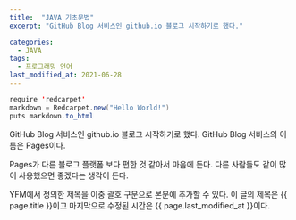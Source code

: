 ```yaml
---
title:  "JAVA 기초문법"
excerpt: "GitHub Blog 서비스인 github.io 블로그 시작하기로 했다."

categories:
  - JAVA
tags:
  - 프로그래밍 언어
last_modified_at: 2021-06-28
---
```

```java
require 'redcarpet'
markdown = Redcarpet.new("Hello World!")
puts markdown.to_html
```
GitHub Blog 서비스인 github.io 블로그 시작하기로 했다.
GitHub Blog 서비스의 이름은 Pages이다.

Pages가 다른 블로그 플랫폼 보다 편한 것 같아서 마음에 든다.
다른 사람들도 같이 많이 사용했으면 좋겠다는 생각이 든다.

YFM에서 정의한 제목을 이중 괄호 구문으로 본문에 추가할 수 있다.
이 글의 제목은 {{ page.title }}이고
마지막으로 수정된 시간은 {{ page.last_modified_at }}이다.